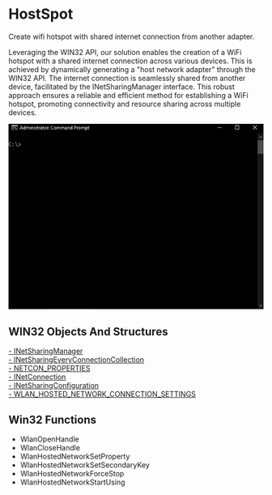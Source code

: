 # HostSpot
Create wifi hotspot with shared internet connection from another adapter.

Leveraging the WIN32 API, our solution enables the creation of a WiFi hotspot with a shared internet connection across various devices. This is achieved by dynamically generating a "host network adapter" through the WIN32 API. The internet connection is seamlessly shared from another device, facilitated by the INetSharingManager interface. This robust approach ensures a reliable and efficient method for establishing a WiFi hotspot, promoting connectivity and resource sharing across multiple devices.

![alt text](https://raw.githubusercontent.com/proxytype/hostspot/main/hostspot.gif)

## WIN32 Objects And Structures
[- INetSharingManager](https://docs.microsoft.com/en-us/windows/win32/api/netcon/nn-netcon-inetsharingmanager)<br>
[- INetSharingEveryConnectionCollection](https://docs.microsoft.com/en-us/windows/win32/api/netcon/nn-netcon-inetsharingeveryconnectioncollection)<br>
[- NETCON_PROPERTIES](https://docs.microsoft.com/en-us/windows/win32/api/netcon/ns-netcon-netcon_properties)<br>
[- INetConnection](https://docs.microsoft.com/en-us/windows/win32/api/netcon/nn-netcon-inetconnection)<br>
[- INetSharingConfiguration](https://docs.microsoft.com/en-us/windows/win32/api/netcon/nn-netcon-inetsharingconfiguration)<br>
[- WLAN_HOSTED_NETWORK_CONNECTION_SETTINGS](https://docs.microsoft.com/en-us/windows/win32/api/wlanapi/ns-wlanapi-wlan_hosted_network_connection_settings)<br>

## Win32 Functions
 - WlanOpenHandle
 - WlanCloseHandle
 - WlanHostedNetworkSetProperty
 - WlanHostedNetworkSetSecondaryKey
 - WlanHostedNetworkForceStop
 - WlanHostedNetworkStartUsing




